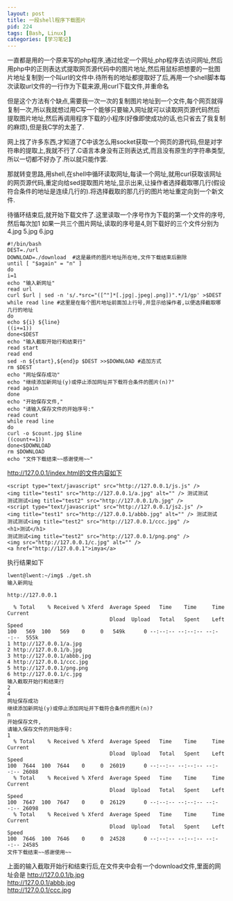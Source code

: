 ```yaml
---
layout: post
title: 一段shell程序下载图片
pid: 224
tags: [Bash, Linux]
categories: [学习笔记]
---
```

一直都是用的一个原来写的php程序,通过给定一个网址,php程序去访问网址,然后用php中的正则表达式提取网页源代码中的图片地址,然后用鼠标把想要的一批图片地址复制到一个叫url的文件中.待所有的地址都提取好了后,再用一个shell脚本每次读取url文件的一行作为下载来源,用curl下载文件,并重命名

但是这个方法有个缺点,需要我一次一次的复制图片地址到一个文件,每个网页就得复制一次,所以我就想过用C写一个能够只要输入网址就可以读取网页源代码然后提取图片地址,然后再调用程序下载的小程序(好像即使成功的话,也只省去了我复制的麻烦),但是我C学的太差了.

网上找了许多东西,才知道了C中该怎么用socket获取一个网页的源代码,但是对字符串的提取上,我就不行了.C语言本身没有正则表达式,而且没有原生的字符串类型,所以一切都不好办了.所以就只能作罢.

那就转变思路,用shell,在shell中循环读取网址,每读一个网址,就用curl获取该网址的网页源代码,重定向给sed提取图片地址,显示出来,让操作者选择截取哪几行(假设符合条件的地址是连续几行的).将选择截取的那几行的图片地址重定向到一个新文件.

待循环结束后,就开始下载文件了.这里读取一个序号作为下载的第一个文件的序号,然后每次加1
如果一共三个图片网址,读取的序号是4,则下载好的三个文件分别为4.jpg 5.jpg 6.jpg

    #!/bin/bash
    DEST=./url
    DOWNLOAD=./download  #这是最终的图片地址所在地,文件下载结束后删除
    until [ "$again" = "n" ]
    do
    i=1
    echo "输入新网址"
    read url
    curl $url | sed -n 's/.*src="([^"]*[.jpg|.jpeg|.png])".*/1/gp' >$DEST
    while read line #这里是在每个图片地址前面加上行号,并显示给操作者,以便选择截取哪几行的地址
    do
    echo ${i} ${line}
    ((i+=1))
    done<$DEST
    echo "输入截取开始行和结束行"
    read start
    read end
    sed -n ${start},${end}p $DEST >>$DOWNLOAD #追加方式
    rm $DEST
    echo "网址保存成功"
    echo "继续添加新网址(y)或停止添加网址并下载符合条件的图片(n)?"
    read again
    done
    echo "开始保存文件,"
    echo "请输入保存文件的开始序号:"
    read count
    while read line
    do
    curl -o $count.jpg $line
    ((count+=1))
    done<$DOWNLOAD
    rm $DOWNLOAD
    echo "文件下载结束~~感谢使用~~"

http://127.0.0.1/index.html的文件内容如下

    <script type="text/javascript" src="http://127.0.0.1/js.js" />
    <img title="test1" src="http://127.0.0.1/a.jpg" alt="" /> 测试测试
    测试测试<img title="test2" src="http://127.0.0.1/b.jpg" />
    <script type="text/javascript" src="http://127.0.0.1/js2.js" />
    <img title="test1" src="http://127.0.0.1/abbb.jpg" alt="" /> 测试测试
    测试测试<img title="test2" src="http://127.0.0.1/ccc.jpg" />
    <h1>测试</h1>
    测试测试<img title="test2" src="http://127.0.0.1/png.png" />
    <img src="http://127.0.0.1/c.jpg" alt="" />
    <a href="http://127.0.0.1">imya</a>

执行结果如下

    lwent@lwent:~/img$ ./get.sh
    输入新网址

    http://127.0.0.1

      % Total    % Received % Xferd  Average Speed   Time    Time     Time  Current
                                     Dload  Upload   Total   Spent    Left  Speed
    100   569  100   569    0     0   549k      0 --:--:-- --:--:-- --:--:--  555k
    1 http://127.0.0.1/a.jpg
    2 http://127.0.0.1/b.jpg
    3 http://127.0.0.1/abbb.jpg
    4 http://127.0.0.1/ccc.jpg
    5 http://127.0.0.1/png.png
    6 http://127.0.0.1/c.jpg
    输入截取开始行和结束行
    2
    4
    网址保存成功
    继续添加新网址(y)或停止添加网址并下载符合条件的图片(n)?
    n
    开始保存文件,
    请输入保存文件的开始序号:
    1
      % Total    % Received % Xferd  Average Speed   Time    Time     Time  Current
                                     Dload  Upload   Total   Spent    Left  Speed
    100  7644  100  7644    0     0  26019      0 --:--:-- --:--:-- --:--:-- 26088
      % Total    % Received % Xferd  Average Speed   Time    Time     Time  Current
                                     Dload  Upload   Total   Spent    Left  Speed
    100  7647  100  7647    0     0  26129      0 --:--:-- --:--:-- --:--:-- 26098
      % Total    % Received % Xferd  Average Speed   Time    Time     Time  Current
                                     Dload  Upload   Total   Spent    Left  Speed
    100  7646  100  7646    0     0  24528      0 --:--:-- --:--:-- --:--:-- 24585
    文件下载结束~~感谢使用~~

上面的输入截取开始行和结束行后,在文件夹中会有一个download文件,里面的网址会是
http://127.0.0.1/b.jpg  
http://127.0.0.1/abbb.jpg  
http://127.0.0.1/ccc.jpg
